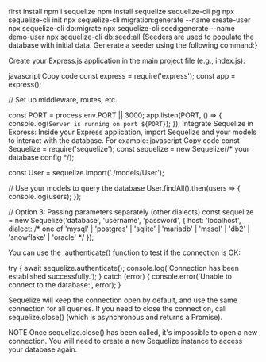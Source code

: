 first install npm i sequelize
npm install sequelize sequelize-cli pg
npx sequelize-cli init
npx sequelize-cli migration:generate --name create-user
npx sequelize-cli db:migrate
npx sequelize-cli seed:generate --name demo-user
npx sequelize-cli db:seed:all
{Seeders are used to populate the database with initial data. Generate a seeder using the following command:}

Create your Express.js application in the main project file (e.g., index.js):

javascript
Copy code
const express = require('express');
const app = express();

// Set up middleware, routes, etc.

const PORT = process.env.PORT || 3000;
app.listen(PORT, () => {
  console.log(`Server is running on port ${PORT}`);
});
Integrate Sequelize in Express:
Inside your Express application, import Sequelize and your models to interact with the database. For example:
javascript
Copy code
const Sequelize = require('sequelize');
const sequelize = new Sequelize(/* your database config */);

const User = sequelize.import('./models/User');

// Use your models to query the database
User.findAll().then(users => {
  console.log(users);
});

// Option 3: Passing parameters separately (other dialects)
const sequelize = new Sequelize('database', 'username', 'password', {
  host: 'localhost',
  dialect: /* one of 'mysql' | 'postgres' | 'sqlite' | 'mariadb' | 'mssql' | 'db2' | 'snowflake' | 'oracle' */
});

You can use the .authenticate() function to test if the connection is OK:

try {
  await sequelize.authenticate();
  console.log('Connection has been established successfully.');
} catch (error) {
  console.error('Unable to connect to the database:', error);
}

Sequelize will keep the connection open by default, and use the same connection for all queries. If you need to close the connection, call sequelize.close() (which is asynchronous and returns a Promise).

NOTE
Once sequelize.close() has been called, it's impossible to open a new connection. You will need to create a new Sequelize instance to access your database again.

        